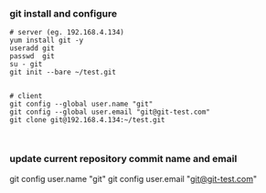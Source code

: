 
### git install and configure
```
# server (eg. 192.168.4.134)
yum install git -y
useradd git
passwd  git
su - git
git init --bare ~/test.git


# client
git config --global user.name "git"
git config --global user.email "git@git-test.com"
git clone git@192.168.4.134:~/test.git



```

### update current repository commit name and email
git config  user.name "git"
git config  user.email "git@git-test.com"
